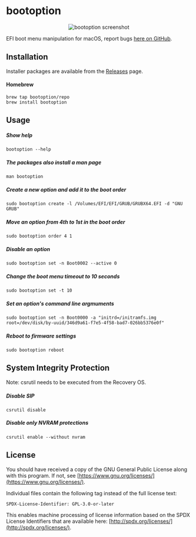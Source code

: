 #  bootoption

<p align="center">
<img src="https://github.com/bootoption/bootoption/raw/master/Screenshot.svg?sanitize=true" alt="bootoption screenshot" />
</p>

EFI boot menu manipulation for macOS, report bugs [here on GitHub](https://github.com/bootoption/bootoption/issues).

## Installation

Installer packages are available from the [Releases](https://github.com/bootoption/bootoption/releases) page.

#### Homebrew

```
brew tap bootoption/repo
brew install bootoption
```

## Usage

##### Show help

```
bootoption --help
```

##### The packages also install a man page

```
man bootoption
```

##### Create a new option and add it to the boot order

```
sudo bootoption create -l /Volumes/EFI/EFI/GRUB/GRUBX64.EFI -d "GNU GRUB"
```

##### Move an option from 4th to 1st in the boot order

```
sudo bootoption order 4 1
```

##### Disable an option

```
sudo bootoption set -n Boot0002 --active 0
```

##### Change the boot menu timeout to 10 seconds

```
sudo bootoption set -t 10
```

##### Set an option's command line argmuments

```
sudo bootoption set -n Boot0000 -a "initrd=/initramfs.img root=/dev/disk/by-uuid/346d9a61-f7e5-4f58-bad7-026bb5376e0f"
```

##### Reboot to firmware settings

```
sudo bootoption reboot
```

## System Integrity Protection

Note: csrutil needs to be executed from the Recovery OS.

##### Disable SIP

```
csrutil disable
```

##### Disable only NVRAM protections

```
csrutil enable --without nvram
```

## License

You should have received a copy of the GNU General Public License along with this program.  If not, see [https://www.gnu.org/licenses/](https://www.gnu.org/licenses/).

Individual files contain the following tag instead of the full license text:

```
SPDX-License-Identifier: GPL-3.0-or-later
```

This enables machine processing of license information based on the SPDX License Identifiers that are available here: [http://spdx.org/licenses/](http://spdx.org/licenses/).